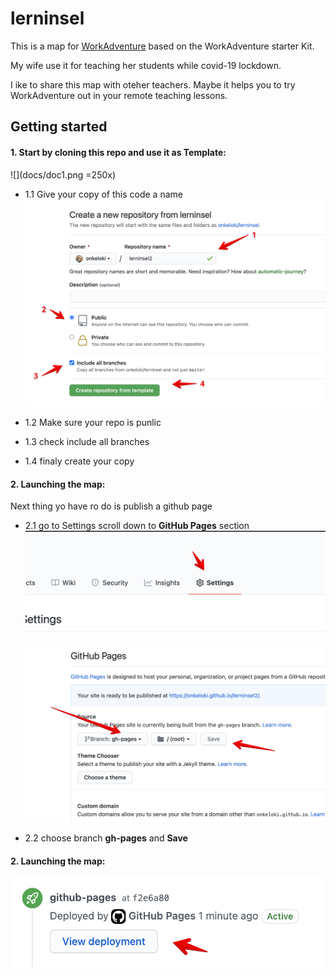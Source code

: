 # lerninsel 

This is a map for [WorkAdventure](https://workadventu.re/) based on the WorkAdventure starter Kit.

My wife use it for teaching her students while covid-19 lockdown.

I ike to share this map with oteher teachers.
Maybe it helps you to try WorkAdventure out in your remote teaching lessons.

## Getting started

#### 1. Start by cloning this repo and use it as Template:
  ![](docs/doc1.png =250x)
- 1.1 Give your copy of this code a name
  ![](docs/doc2.png)

- 1.2 Make sure your repo is punlic
- 1.3 check include all branches
- 1.4 finaly create your copy

#### 2. Launching the map:
Next thing yo have ro do is publish a github page
- 2.1 go to Settings 
scroll down to **GitHub Pages** section
  ![](docs/doc3.png)
  
  ![](docs/doc4.png)
- 2.2 choose branch **gh-pages** and **Save**

#### 2. Launching the map:
  ![](docs/doc5.png)
